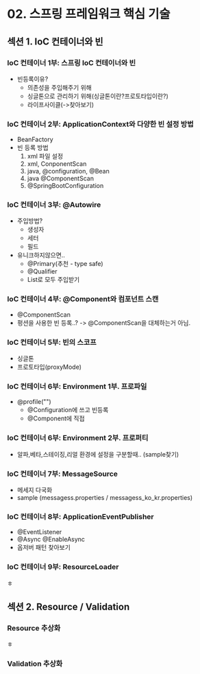 # 02. 스프링 프레임워크 핵심 기술
## 섹션 1. IoC 컨테이너와 빈
### IoC 컨테이너 1부: 스프링 IoC 컨테이너와 빈
* 빈등록이유?
  * 의존성을 주입해주기 위해
  * 싱글톤으로 관리하기 위해(싱글톤이란?프로토타입이란?)
  * 라이프사이클(->찾아보기)
### IoC 컨테이너 2부: ApplicationContext와 다양한 빈 설정 방법
* BeanFactory
* 빈 등록 방법
  1. xml 파일 설정
  2. xml, ConponentScan
  3. java, @configuration, @Bean
  4. java @ComponentScan
  5. @SpringBootConfiguration
### IoC 컨테이너 3부: @Autowire
* 주입방법?
  * 생성자
  * 세터
  * 필드
* 유니크하지않으면..
  * @Primary(추천 - type safe)
  * @Qualifier
  * List로 모두 주입받기
### IoC 컨테이너 4부: @Component와 컴포넌트 스캔
* @ComponentScan
* 펑션을 사용한 빈 등록..? -> @ComponentScan을 대체하는거 아님.
### IoC 컨테이너 5부: 빈의 스코프
* 싱글톤
* 프로토타입(proxyMode)
### IoC 컨테이너 6부: Environment 1부. 프로파일
* @profile("")
  * @Configuration에 쓰고 빈등록
  * @Component에 직접
### IoC 컨테이너 6부: Environment 2부. 프로퍼티
* 알파,베타,스테이징,리얼 환경에 설정을 구분할때.. (sample찾기)
### IoC 컨테이너 7부: MessageSource
* 메세지 다국화
* sample (messagess.properties / messagess_ko_kr.properties)
### IoC 컨테이너 8부: ApplicationEventPublisher
* @EventListener
* @Async @EnableAsync
* 옵저버 패턴 찾아보기
### IoC 컨테이너 9부: ResourceLoader
ㅎ

## 섹션 2. Resource / Validation
### Resource 추상화
ㅎ
### Validation 추상화

